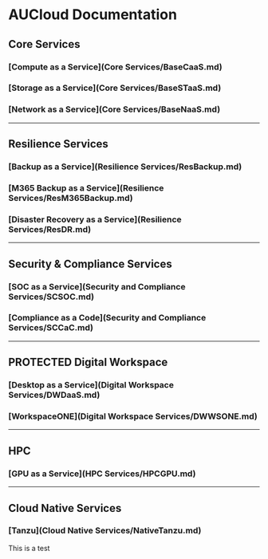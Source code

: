 # AUCloud Documentation
## Core Services 
### [Compute as a Service](Core Services/BaseCaaS.md)
### [Storage as a Service](Core Services/BaseSTaaS.md)
### [Network as a Service](Core Services/BaseNaaS.md)
---
## Resilience Services 
### [Backup as a Service](Resilience Services/ResBackup.md)
### [M365 Backup as a Service](Resilience Services/ResM365Backup.md)
### [Disaster Recovery as a Service](Resilience Services/ResDR.md)
---
## Security & Compliance Services
### [SOC as a Service](Security and Compliance Services/SCSOC.md)
### [Compliance as a Code](Security and Compliance Services/SCCaC.md)
---
## PROTECTED Digital Workspace
### [Desktop as a Service](Digital Workspace Services/DWDaaS.md)
### [WorkspaceONE](Digital Workspace Services/DWWSONE.md)
---
## HPC
### [GPU as a Service](HPC Services/HPCGPU.md)
---
## Cloud Native Services
### [Tanzu](Cloud Native Services/NativeTanzu.md)
This is a test
